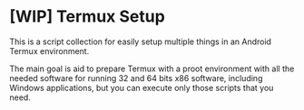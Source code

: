 # [WIP] Termux Setup

This is a script collection for easily setup multiple things in an Android
Termux environment.

The main goal is aid to prepare Termux with a proot environment with all the
needed software for running 32 and 64 bits x86 software, including
Windows applications, but you can execute only those scripts that you need.


